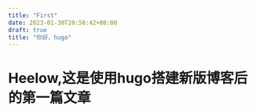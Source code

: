 ```yaml
---
title: "First"
date: 2023-01-30T20:58:42+08:00
draft: true
title: "你好，hugo"
---
```


<h1> Heelow,这是使用hugo搭建新版博客后的第一篇文章